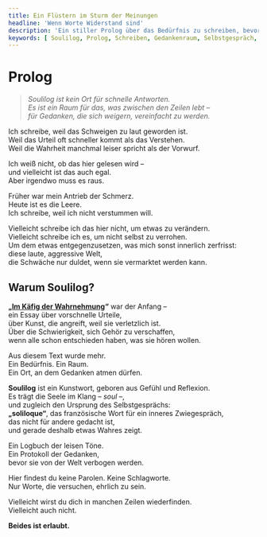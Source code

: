 ```yaml
---
title: Ein Flüstern im Sturm der Meinungen
headline: 'Wenn Worte Widerstand sind'
description: 'Ein stiller Prolog über das Bedürfnis zu schreiben, bevor man verstummt – und über einen Ort, an dem Gedanken atmen dürfen: Soulilog.'
keywords: [ Soulilog, Prolog, Schreiben, Gedankenraum, Selbstgespräch, Reflexion, Innerlichkeit, Empathie, Wahrnehmung, langsames Denken, leise Stimmen, Zivilisationskritik, Zwischenzeilen, Introspektion ]
---
```


# Prolog

> *Soulilog ist kein Ort für schnelle Antworten.*  
> *Es ist ein Raum für das, was zwischen den Zeilen lebt –  
> für Gedanken, die sich weigern, vereinfacht zu werden.*

Ich schreibe, weil das Schweigen zu laut geworden ist.  
Weil das Urteil oft schneller kommt als das Verstehen.  
Weil die Wahrheit manchmal leiser spricht als der Vorwurf.

Ich weiß nicht, ob das hier gelesen wird –  
und vielleicht ist das auch egal.  
Aber irgendwo muss es raus.

Früher war mein Antrieb der Schmerz.  
Heute ist es die Leere.  
Ich schreibe, weil ich nicht verstummen will.

Vielleicht schreibe ich das hier nicht, um etwas zu verändern.  
Vielleicht schreibe ich es, um nicht selbst zu verrohen.  
Um dem etwas entgegenzusetzen, was mich sonst innerlich zerfrisst:  
diese laute, aggressive Welt,  
die Schwäche nur duldet, wenn sie vermarktet werden kann.

## Warum Soulilog?

**„[Im Käfig der Wahrnehmung](/essay/im-kaefig-der-wahrnehmung.md)“** war der Anfang –  
ein Essay über vorschnelle Urteile,  
über Kunst, die angreift, weil sie verletzlich ist.  
Über die Schwierigkeit, sich Gehör zu verschaffen,  
wenn alle schon entschieden haben, was sie hören wollen.

Aus diesem Text wurde mehr.  
Ein Bedürfnis. Ein Raum.  
Ein Ort, an dem Gedanken atmen dürfen.

**Soulilog** ist ein Kunstwort, geboren aus Gefühl und Reflexion.  
Es trägt die Seele im Klang – *soul* –,  
und zugleich den Ursprung des Selbstgesprächs:  
**„soliloque“**, das französische Wort für ein inneres Zwiegespräch,  
das nicht für andere gedacht ist,  
und gerade deshalb etwas Wahres zeigt.

Ein Logbuch der leisen Töne.  
Ein Protokoll der Gedanken,  
bevor sie von der Welt verbogen werden.

Hier findest du keine Parolen. Keine Schlagworte.  
Nur Worte, die versuchen, ehrlich zu sein.

Vielleicht wirst du dich in manchen Zeilen wiederfinden.  
Vielleicht auch nicht.

**Beides ist erlaubt.**
